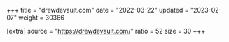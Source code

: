 +++
title = "drewdevault.com"
date = "2022-03-22"
updated = "2023-02-07"
weight = 30366

[extra]
source = "https://drewdevault.com/"
ratio = 52
size = 30
+++
